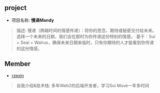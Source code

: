 ## project
- 项目名称: **慢递Mandy**
> 描述: 慢递（跨越时间的情感传递）：将你的思念、期待或秘密交付给未来。选择一个未来的日期，我们会在那时为你传递这份特别的情感。 基于：Sui + Seal + Walrus，确保未来日期来临时，只有你期待的人才能看到你传递的这份情感。

## Member
- [rzexin](https://github.com/rzexin)
> 自我介绍&技术栈: 多年Web2的后端开发者，学习Sui Move一年多时间